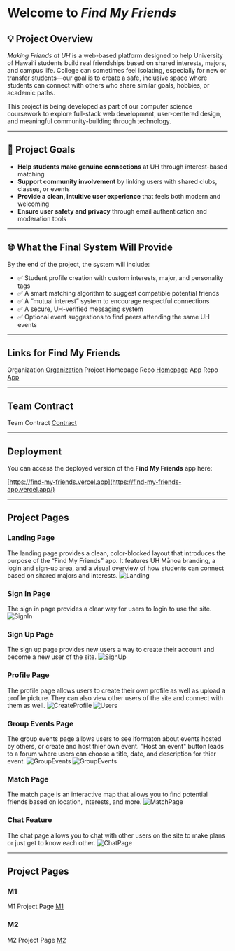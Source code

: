 # Welcome to *Find My Friends*

## 💡 Project Overview  
*Making Friends at UH* is a web-based platform designed to help University of Hawaiʻi students build real friendships based on shared interests, majors, and campus life. College can sometimes feel isolating, especially for new or transfer students—our goal is to create a safe, inclusive space where students can connect with others who share similar goals, hobbies, or academic paths.

This project is being developed as part of our computer science coursework to explore full-stack web development, user-centered design, and meaningful community-building through technology.

---

## 🎯 Project Goals  
- **Help students make genuine connections** at UH through interest-based matching  
- **Support community involvement** by linking users with shared clubs, classes, or events  
- **Provide a clean, intuitive user experience** that feels both modern and welcoming  
- **Ensure user safety and privacy** through email authentication and moderation tools  

---

## 🌐 What the Final System Will Provide  
By the end of the project, the system will include:
- ✅ Student profile creation with custom interests, major, and personality tags  
- ✅ A smart matching algorithm to suggest compatible potential friends  
- ✅ A “mutual interest” system to encourage respectful connections  
- ✅ A secure, UH-verified messaging system  
- ✅ Optional event suggestions to find peers attending the same UH events  

---

## Links for Find My Friends
Organization [Organization](https://github.com/find-my-friends)
Project Homepage Repo [Homepage](https://github.com/find-my-friends/find-my-friends.github.io)
App Repo [App](https://github.com/find-my-friends/find-my-friends-app)

---

## Team Contract
Team Contract [Contract](https://docs.google.com/document/d/1Eysd0Iy83z_mRXBqKkvVC6nXLPw_i9AGmqLGSKx-TfA/edit?usp=sharing)

---

## Deployment

You can access the deployed version of the **Find My Friends** app here:

[https://find-my-friends.vercel.app](https://find-my-friends-app.vercel.app/)

---

## Project Pages
### Landing Page
The landing page provides a clean, color-blocked layout that introduces the purpose of the “Find My Friends” app. It features UH Mānoa branding, a login and sign-up area, and a visual overview of how students can connect based on shared majors and interests.
![Landing](images/landing-page.png)

### Sign In Page
The sign in page provides a clear way for users to login to use the site.
![SignIn](images/sign-in.png)

### Sign Up Page
The sign up page provides new users a way to create their account and become a new user of the site.
![SignUp](images/sign-up.png)

### Profile Page
The profile page allows users to create their own profile as well as upload a profile picture. They can also view other users of the site and connect with them as well.
![CreateProfile](images/create-profile.png)
![Users](images/user-list.png)

### Group Events Page
The group events page allows users to see iformaton about events hosted by others, or create and host thier own event. "Host an event" button leads to a forum where users can choose a title, date, and description for thier event. 
![GroupEvents](images/group-events-1.png)
![GroupEvents](images/group-event-host1.png)

### Match Page
The match page is an interactive map that allows you to find potential friends based on location, interests, and more. 
![MatchPage](images/match-page.png)

### Chat Feature
The chat page allows you to chat with other users on the site to make plans or just get to know each other.
![ChatPage](images/chat-page.png)

---

## Project Pages
### M1
M1 Project Page [M1](https://github.com/orgs/find-my-friends/projects/1)

### M2
M2 Project Page [M2](https://github.com/orgs/find-my-friends/projects/2/views/1)
